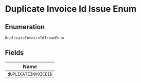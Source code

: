 
# Duplicate Invoice Id Issue Enum

## Enumeration

`DuplicateInvoiceIdIssueEnum`

## Fields

| Name |
|  --- |
| `dUPLICATEINVOICEID` |


